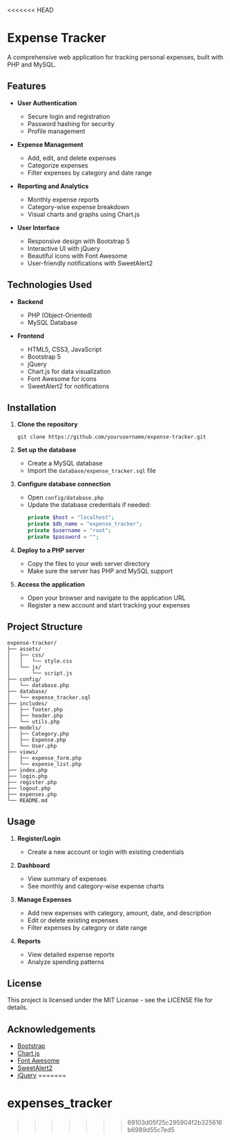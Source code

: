 <<<<<<< HEAD
# Expense Tracker

A comprehensive web application for tracking personal expenses, built with PHP and MySQL.

## Features

- **User Authentication**
  - Secure login and registration
  - Password hashing for security
  - Profile management

- **Expense Management**
  - Add, edit, and delete expenses
  - Categorize expenses
  - Filter expenses by category and date range

- **Reporting and Analytics**
  - Monthly expense reports
  - Category-wise expense breakdown
  - Visual charts and graphs using Chart.js

- **User Interface**
  - Responsive design with Bootstrap 5
  - Interactive UI with jQuery
  - Beautiful icons with Font Awesome
  - User-friendly notifications with SweetAlert2

## Technologies Used

- **Backend**
  - PHP (Object-Oriented)
  - MySQL Database

- **Frontend**
  - HTML5, CSS3, JavaScript
  - Bootstrap 5
  - jQuery
  - Chart.js for data visualization
  - Font Awesome for icons
  - SweetAlert2 for notifications

## Installation

1. **Clone the repository**
   ```
   git clone https://github.com/yourusername/expense-tracker.git
   ```

2. **Set up the database**
   - Create a MySQL database
   - Import the `database/expense_tracker.sql` file

3. **Configure database connection**
   - Open `config/database.php`
   - Update the database credentials if needed:
     ```php
     private $host = "localhost";
     private $db_name = "expense_tracker";
     private $username = "root";
     private $password = "";
     ```

4. **Deploy to a PHP server**
   - Copy the files to your web server directory
   - Make sure the server has PHP and MySQL support

5. **Access the application**
   - Open your browser and navigate to the application URL
   - Register a new account and start tracking your expenses

## Project Structure

```
expense-tracker/
├── assets/
│   ├── css/
│   │   └── style.css
│   └── js/
│       └── script.js
├── config/
│   └── database.php
├── database/
│   └── expense_tracker.sql
├── includes/
│   ├── footer.php
│   ├── header.php
│   └── utils.php
├── models/
│   ├── Category.php
│   ├── Expense.php
│   └── User.php
├── views/
│   ├── expense_form.php
│   └── expense_list.php
├── index.php
├── login.php
├── register.php
├── logout.php
├── expenses.php
└── README.md
```

## Usage

1. **Register/Login**
   - Create a new account or login with existing credentials

2. **Dashboard**
   - View summary of expenses
   - See monthly and category-wise expense charts

3. **Manage Expenses**
   - Add new expenses with category, amount, date, and description
   - Edit or delete existing expenses
   - Filter expenses by category or date range

4. **Reports**
   - View detailed expense reports
   - Analyze spending patterns

## License

This project is licensed under the MIT License - see the LICENSE file for details.

## Acknowledgements

- [Bootstrap](https://getbootstrap.com/)
- [Chart.js](https://www.chartjs.org/)
- [Font Awesome](https://fontawesome.com/)
- [SweetAlert2](https://sweetalert2.github.io/)
- [jQuery](https://jquery.com/) 
=======
# expenses_tracker
>>>>>>> 69103d05f25c295904f2b325616b6989d55c7ed5
